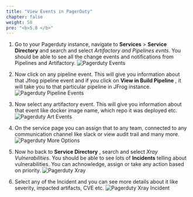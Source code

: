 ```yaml
---
title: "View Events in PagerDuty"
chapter: false
weight: 58
pre: "<b>5.8 </b>"
---
```


1. Go to your Pagerduty instance, navigate to **Services** > **Service Directory** and search and select _Artifactory and Pipelines evnts_. You should be able to see all the change events and notifications from Pipelines and Artifactory.
    ![Pagerduty Events](/images/pd-art-pipe-events.png)

2. Now click on any pipeline event. This will give you information about that Jfrog pipeline event and if you click on **View in Build Pipeline** , it will take you to that particular pipeline in JFrog instance.
    ![Pagerduty Pipeline Events](/images/pd-pipe-event.png)

3. Now select any artifactory event. This will give you information about that event like docker image name, which repo it was deployed etc.
    ![Pagerduty Art Events](/images/pd-art-event.png)

4. On the service page you can assign that to any team, connected to any communication channel like slack or view audit trail and many more.
    ![Pagerduty More Options](/images/pd-more-options.png)

5. Now ho back to **Service Directory** , search and select _Xray Vulnerabilities_. You should be able to see lots of **Incidents** telling about vulnerabilities. You can achnowledge, assign or take any action based on priority.
    ![Pagerduty Xray](/images/pd-xray.png)

6. Select any of the Incident and you can see more details about it like severity, impacted artifacts, CVE etc.
    ![Pagerduty Xray Incident](/images/pd-xray-vuln.png)

